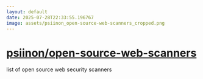 ```yaml
---
layout: default
date: 2025-07-28T22:33:55.196767
image: assets/psiinon_open-source-web-scanners_cropped.png
---
```


# [psiinon/open-source-web-scanners](https://github.com/psiinon/open-source-web-scanners)

list of open source web security scanners
